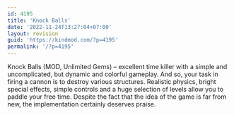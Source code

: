 ```yaml
---
id: 4195
title: 'Knock Balls'
date: '2022-11-24T13:27:04+07:00'
layout: revision
guid: 'https://kindmod.com/?p=4195'
permalink: '/?p=4195'
---
```


Knock Balls (MOD, Unlimited Gems) – excellent time killer with a simple and uncomplicated, but dynamic and colorful gameplay. And so, your task in firing a cannon is to destroy various structures. Realistic physics, bright special effects, simple controls and a huge selection of levels allow you to paddle your free time. Despite the fact that the idea of the game is far from new, the implementation certainly deserves praise.